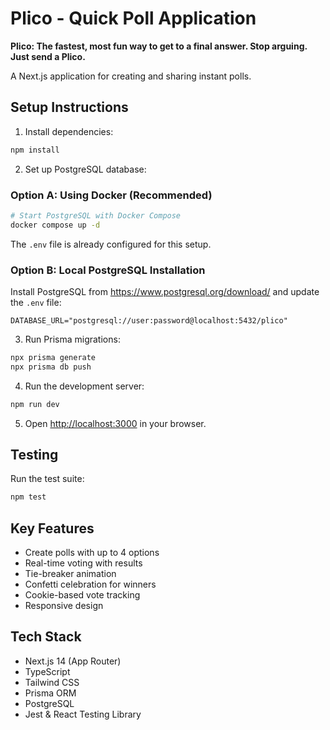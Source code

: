 # Plico - Quick Poll Application

**Plico: The fastest, most fun way to get to a final answer. Stop arguing. Just send a Plico.**

A Next.js application for creating and sharing instant polls.

## Setup Instructions

1. Install dependencies:

```bash
npm install
```

2. Set up PostgreSQL database:

### Option A: Using Docker (Recommended)

```bash
# Start PostgreSQL with Docker Compose
docker compose up -d
```

The `.env` file is already configured for this setup.

### Option B: Local PostgreSQL Installation

Install PostgreSQL from https://www.postgresql.org/download/ and update the `.env` file:

```
DATABASE_URL="postgresql://user:password@localhost:5432/plico"
```

3. Run Prisma migrations:

```bash
npx prisma generate
npx prisma db push
```

4. Run the development server:

```bash
npm run dev
```

5. Open [http://localhost:3000](http://localhost:3000) in your browser.

## Testing

Run the test suite:

```bash
npm test
```

## Key Features

- Create polls with up to 4 options
- Real-time voting with results
- Tie-breaker animation
- Confetti celebration for winners
- Cookie-based vote tracking
- Responsive design

## Tech Stack

- Next.js 14 (App Router)
- TypeScript
- Tailwind CSS
- Prisma ORM
- PostgreSQL
- Jest & React Testing Library
